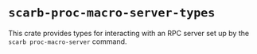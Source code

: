 # `scarb-proc-macro-server-types`

This crate provides types for interacting with an RPC server set up by the `scarb proc-macro-server` command.
